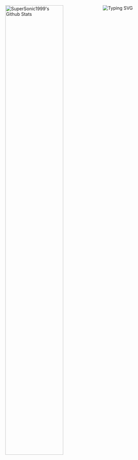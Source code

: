 <img src="https://readme-typing-svg.herokuapp.com?font=Fira+Code&duration=2000&color=00FFFF&center=true&multiline=true&repeat=false&width=100&height=100&lines=Eat;Sleep;Code" alt="Typing SVG" />

<img align="left" src="https://camo.githubusercontent.com/bf0fe576d4c291614aa8957bab283611fadef2f333af94fc599b5871da19bdb9/68747470733a2f2f6769746875622d726561646d652d73746174732e76657263656c2e6170702f6170693f757365726e616d653d7375706572736f6e6963313939392673686f775f69636f6e733d7472756526686964655f626f726465723d74727565267468656d653d6461726b" alt="SuperSonic1999's Github Stats" width="60%" data-canonical-src="https://github-readme-stats.vercel.app/api?username=kevinbroome&amp;show_icons=true&amp;hide_border=true&amp;theme=dark" style="max-width: 100%;">
